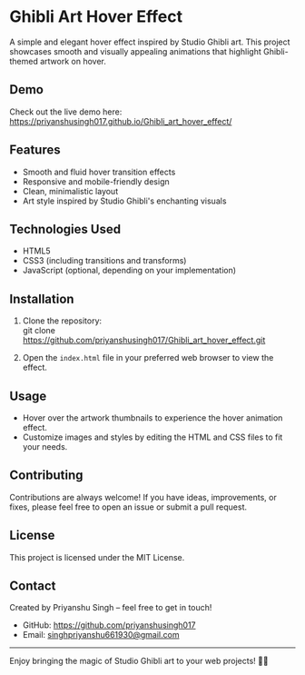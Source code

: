 # Ghibli Art Hover Effect

A simple and elegant hover effect inspired by Studio Ghibli art. This project showcases smooth and visually appealing animations that highlight Ghibli-themed artwork on hover.

## Demo

Check out the live demo here:  
https://priyanshusingh017.github.io/Ghibli_art_hover_effect/

## Features

- Smooth and fluid hover transition effects  
- Responsive and mobile-friendly design  
- Clean, minimalistic layout  
- Art style inspired by Studio Ghibli's enchanting visuals  

## Technologies Used

- HTML5  
- CSS3 (including transitions and transforms)  
- JavaScript (optional, depending on your implementation)  

## Installation

1. Clone the repository:  
   git clone https://github.com/priyanshusingh017/Ghibli_art_hover_effect.git

2. Open the `index.html` file in your preferred web browser to view the effect.

## Usage

- Hover over the artwork thumbnails to experience the hover animation effect.  
- Customize images and styles by editing the HTML and CSS files to fit your needs.

## Contributing

Contributions are always welcome! If you have ideas, improvements, or fixes, please feel free to open an issue or submit a pull request.

## License

This project is licensed under the MIT License.

## Contact

Created by Priyanshu Singh – feel free to get in touch!

- GitHub: https://github.com/priyanshusingh017  
- Email: singhpriyanshu661930@gmail.com

---

Enjoy bringing the magic of Studio Ghibli art to your web projects! 🌸✨
